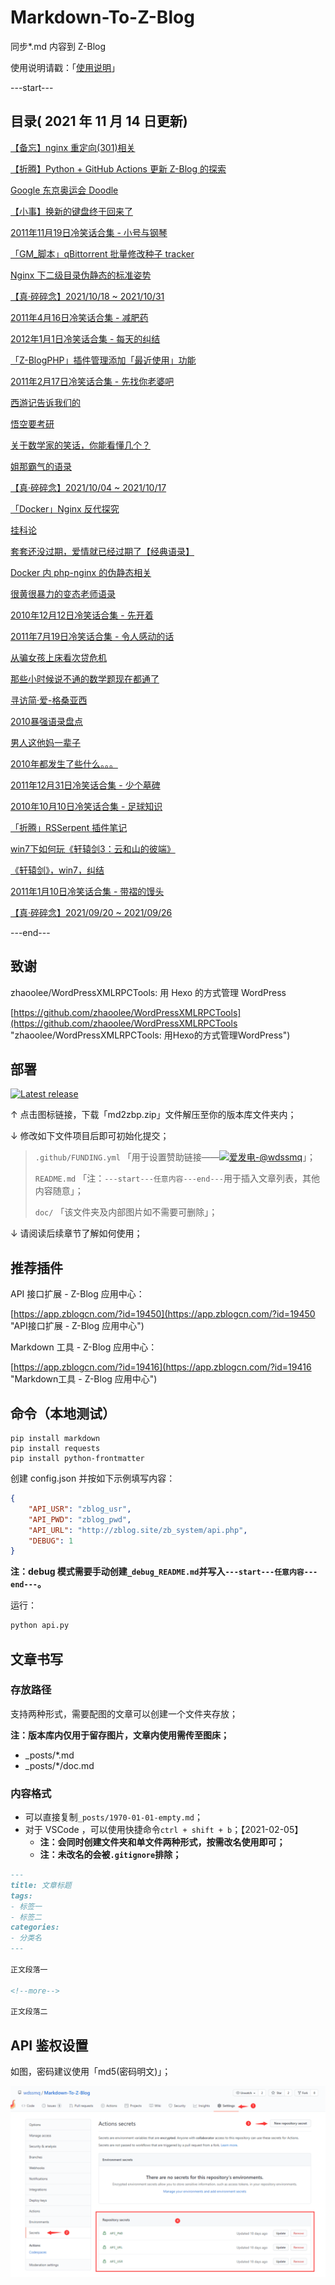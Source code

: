 # Markdown-To-Z-Blog

同步*.md 内容到 Z-Blog

使用说明请戳：「[使用说明](#部署 "使用说明")」

---start---

## 目录( 2021 年 11 月 14 日更新)

[【备忘】nginx 重定向(301)相关](https://www.wdssmq.com/post/20140819797.html "【备忘】nginx 重定向(301)相关")

[【折腾】Python + GitHub Actions 更新 Z-Blog 的探索](https://www.wdssmq.com/post/20210129918.html "【折腾】Python + GitHub Actions 更新 Z-Blog 的探索")

[Google 东京奥运会 Doodle](https://www.wdssmq.com/post/20210723446.html "Google 东京奥运会 Doodle")

[【小事】换新的键盘终于回来了](https://www.wdssmq.com/post/20140512942.html "【小事】换新的键盘终于回来了")

[2011年11月19日冷笑话合集 - 小号与钢琴](https://www.wdssmq.com/post/2011Nian11Yue19RiLengXiaoHuaHeJi-XiaoHaoYuGangQin.html "2011年11月19日冷笑话合集 - 小号与钢琴")

[「GM_脚本」qBittorrent 批量修改种子 tracker](https://www.wdssmq.com/post/20191117777.html "「GM_脚本」qBittorrent 批量修改种子 tracker")

[Nginx 下二级目录伪静态的标准姿势](https://www.wdssmq.com/post/20190721016.html "Nginx 下二级目录伪静态的标准姿势")

[【真·碎碎念】2021/10/18 ~ 2021/10/31](https://www.wdssmq.com/post/20100227147.html "【真·碎碎念】2021/10/18 ~ 2021/10/31")

[2011年4月16日冷笑话合集 - 减肥药](https://www.wdssmq.com/post/2011Nian4Yue16RiLengXiaoHuaHeJi-JianFeiYao.html "2011年4月16日冷笑话合集 - 减肥药")

[2012年1月1日冷笑话合集 - 每天的纠结](https://www.wdssmq.com/post/2012010199.html "2012年1月1日冷笑话合集 - 每天的纠结")

[「Z-BlogPHP」插件管理添加「最近使用」功能](https://www.wdssmq.com/post/2010022472.html "「Z-BlogPHP」插件管理添加「最近使用」功能")

[2011年2月17日冷笑话合集 - 先找你老婆吧](https://www.wdssmq.com/post/2011Nian2Yue17RiLengXiaoHuaHeJi-XianZhaoNiLaoPoBa.html "2011年2月17日冷笑话合集 - 先找你老婆吧")

[西游记告诉我们的](https://www.wdssmq.com/post/XiYouJiGaoSuWoMenDe-RenRenDouShiYiShuJia.html "西游记告诉我们的")

[悟空要考研](https://www.wdssmq.com/post/20100301165.html "悟空要考研")

[关于数学家的笑话，你能看懂几个？](https://www.wdssmq.com/post/20100627818.html "关于数学家的笑话，你能看懂几个？")

[姐那霸气的语录](https://www.wdssmq.com/post/JieNaBaQiDeYuLu.html "姐那霸气的语录")

[【真·碎碎念】2021/10/04 ~ 2021/10/17](https://www.wdssmq.com/post/20211013570.html "【真·碎碎念】2021/10/04 ~ 2021/10/17")

[「Docker」Nginx 反代探究](https://www.wdssmq.com/post/20211019591.html "「Docker」Nginx 反代探究")

[挂科论](https://www.wdssmq.com/post/20100709550.html "挂科论")

[套套还没过期，爱情就已经过期了【经典语录】](https://www.wdssmq.com/post/TaoTaoHaiMeiGuoQi-AiQingJiuYiJingGuoQiLeJingDianYuLu.html "套套还没过期，爱情就已经过期了【经典语录】")

[Docker 内 php-nginx 的伪静态相关](https://www.wdssmq.com/post/20190813019.html "Docker 内 php-nginx 的伪静态相关")

[很黄很暴力的变态老师语录](https://www.wdssmq.com/post/HenHuangHenBaoLiDeBianTaiLaoShiYuLu.html "很黄很暴力的变态老师语录")

[2010年12月12日冷笑话合集 - 先开着](https://www.wdssmq.com/post/2010Nian12Yue12RiLengXiaoHuaHeJi-XianKaiZhe.html "2010年12月12日冷笑话合集 - 先开着")

[2011年7月19日冷笑话合集 - 令人感动的话](https://www.wdssmq.com/post/2011Nian7Yue19RiLengXiaoHuaHeJi-LingRenGanDongDeHua.html "2011年7月19日冷笑话合集 - 令人感动的话")

[从骗女孩上床看次贷危机](https://www.wdssmq.com/post/CongPianNuHaiShangChuangKanCiDaiWeiJi.html "从骗女孩上床看次贷危机")

[那些小时候说不通的数学题现在都通了](https://www.wdssmq.com/post/NaXieXiaoShiHouShuoBuTongDeShuXueTiXianZaiDouTongLe.html "那些小时候说不通的数学题现在都通了")

[寻访简·爱-格桑亚西](https://www.wdssmq.com/post/xunfangjian-ai-gesangyaxi.html "寻访简·爱-格桑亚西")

[2010暴强语录盘点](https://www.wdssmq.com/post/20100411517.html "2010暴强语录盘点")

[男人这他妈一辈子](https://www.wdssmq.com/post/20100411894.html "男人这他妈一辈子")

[2010年都发生了些什么。。。](https://www.wdssmq.com/post/2010niandoufashenglexieshime.html "2010年都发生了些什么。。。")

[2011年12月31日冷笑话合集 - 少个墓碑](https://www.wdssmq.com/post/20111231392.html "2011年12月31日冷笑话合集 - 少个墓碑")

[2010年10月10日冷笑话合集 - 足球知识](https://www.wdssmq.com/post/2010nian10yue10rixiaohuaheji-zuqiuzhishi.html "2010年10月10日冷笑话合集 - 足球知识")

[「折腾」RSSerpent 插件笔记](https://www.wdssmq.com/post/20120817543.html "「折腾」RSSerpent 插件笔记")

[win7下如何玩《轩辕剑3：云和山的彼端》](https://www.wdssmq.com/post/win7xiaruhewan-xuanyuanjian3-yunheshandebiduan.html "win7下如何玩《轩辕剑3：云和山的彼端》")

[《轩辕剑》，win7，纠结](https://www.wdssmq.com/post/xuanyuanjian-win7-jiujie.html "《轩辕剑》，win7，纠结")

[2011年1月10日冷笑话合集 - 带褶的馒头](https://www.wdssmq.com/post/2011Nian1Yue10RiLengXiaoHuaHeJi-DaiDeManTou.html "2011年1月10日冷笑话合集 - 带褶的馒头")

[【真·碎碎念】2021/09/20 ~ 2021/09/26](https://www.wdssmq.com/post/20100305270.html "【真·碎碎念】2021/09/20 ~ 2021/09/26")

---end---

## 致谢

zhaoolee/WordPressXMLRPCTools: 用 Hexo 的方式管理 WordPress

[https://github.com/zhaoolee/WordPressXMLRPCTools](https://github.com/zhaoolee/WordPressXMLRPCTools "zhaoolee/WordPressXMLRPCTools: 用Hexo的方式管理WordPress")

## 部署

[![Latest release](https://img.shields.io/github/v/release/wdssmq/Markdown-To-Z-Blog?style=flat-square)](https://github.com/wdssmq/Markdown-To-Z-Blog/releases/latest "Latest release")

↑ 点击图标链接，下载「md2zbp.zip」文件解压至你的版本库文件夹内；

↓ 修改如下文件项目后即可初始化提交；

> `.github/FUNDING.yml` 「用于设置赞助链接——<a class="img-wrap" target="_blank" title="爱发电-@wdssmq" href="https://afdian.net/@wdssmq"><img src="https://img.shields.io/badge/%E7%88%B1%E5%8F%91%E7%94%B5-%40wdssmq-blueviolet" title="爱发电-@wdssmq" alt="爱发电-@wdssmq"></a>」；
>
> `README.md` 「注：`---start---任意内容---end---`用于插入文章列表，其他内容随意」；
>
> `doc/` 「该文件夹及内部图片如不需要可删除」；

↓ 请阅读后续章节了解如何使用；

## 推荐插件

API 接口扩展 - Z-Blog 应用中心：

[https://app.zblogcn.com/?id=19450](https://app.zblogcn.com/?id=19450 "API接口扩展 - Z-Blog 应用中心")

Markdown 工具 - Z-Blog 应用中心：

[https://app.zblogcn.com/?id=19416](https://app.zblogcn.com/?id=19416 "Markdown工具 - Z-Blog 应用中心")

## 命令（本地测试）

```shell
pip install markdown
pip install requests
pip install python-frontmatter
```

创建 config.json 并按如下示例填写内容：

```json
{
    "API_USR": "zblog_usr",
    "API_PWD": "zblog_pwd",
    "API_URL": "http://zblog.site/zb_system/api.php",
    "DEBUG": 1
}
```

**注：debug 模式需要手动创建`_debug_README.md`并写入`---start---任意内容---end---`。**

运行：

```bash
python api.py
```

## 文章书写

### 存放路径

支持两种形式，需要配图的文章可以创建一个文件夹存放；

**注：版本库内仅用于留存图片，文章内使用需传至图床；**

- _posts/*.md
- _posts/*/doc.md

### 内容格式

- 可以直接复制`_posts/1970-01-01-empty.md`；
- 对于 VSCode ，可以使用快捷命令`ctrl + shift + b`；【2021-02-05】
  - **注：会同时创建文件夹和单文件两种形式，按需改名使用即可；**
  - **注：未改名的会被`.gitignore`排除；**

```md
---
title: 文章标题
tags:
- 标签一
- 标签二
categories:
- 分类名
---

正文段落一

<!--more-->

正文段落二

```

## API 鉴权设置

如图，密码建议使用「md5(密码明文)」；

![001](doc/001.png "001")


